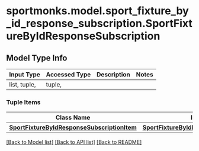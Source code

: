 # sportmonks.model.sport_fixture_by_id_response_subscription.SportFixtureByIdResponseSubscription

## Model Type Info
Input Type | Accessed Type | Description | Notes
------------ | ------------- | ------------- | -------------
list, tuple,  | tuple,  |  | 

### Tuple Items
Class Name | Input Type | Accessed Type | Description | Notes
------------- | ------------- | ------------- | ------------- | -------------
[**SportFixtureByIdResponseSubscriptionItem**](SportFixtureByIdResponseSubscriptionItem.md) | [**SportFixtureByIdResponseSubscriptionItem**](SportFixtureByIdResponseSubscriptionItem.md) | [**SportFixtureByIdResponseSubscriptionItem**](SportFixtureByIdResponseSubscriptionItem.md) |  | 

[[Back to Model list]](../../README.md#documentation-for-models) [[Back to API list]](../../README.md#documentation-for-api-endpoints) [[Back to README]](../../README.md)

